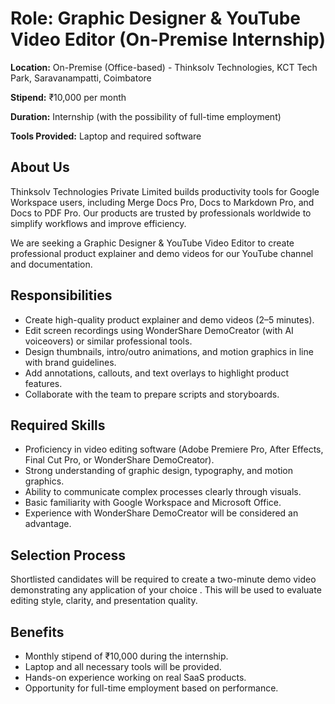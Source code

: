 # Role: Graphic Designer & YouTube Video Editor (On-Premise Internship)

**Location:** On-Premise (Office-based)  - Thinksolv Technologies, KCT Tech Park, Saravanampatti, Coimbatore

**Stipend:** ₹10,000 per month  

**Duration:** Internship (with the possibility of full-time employment)

**Tools Provided:** Laptop and required software  

## About Us

Thinksolv Technologies Private Limited builds productivity tools for Google Workspace users, including Merge Docs Pro, Docs to Markdown Pro, and Docs to PDF Pro. Our products are trusted by professionals worldwide to simplify workflows and improve efficiency.  

We are seeking a Graphic Designer & YouTube Video Editor to create professional product explainer and demo videos for our YouTube channel and documentation.  

## Responsibilities

- Create high-quality product explainer and demo videos (2–5 minutes).  
- Edit screen recordings using WonderShare DemoCreator (with AI voiceovers) or similar professional tools.  
- Design thumbnails, intro/outro animations, and motion graphics in line with brand guidelines.  
- Add annotations, callouts, and text overlays to highlight product features.  
- Collaborate with the team to prepare scripts and storyboards.  

## Required Skills

- Proficiency in video editing software (Adobe Premiere Pro, After Effects, Final Cut Pro, or WonderShare DemoCreator).  
- Strong understanding of graphic design, typography, and motion graphics.  
- Ability to communicate complex processes clearly through visuals.  
- Basic familiarity with Google Workspace and Microsoft Office.  
- Experience with WonderShare DemoCreator will be considered an advantage.  

## Selection Process

Shortlisted candidates will be required to create a two-minute demo video demonstrating any application of your choice . This will be used to evaluate editing style, clarity, and presentation quality.  

## Benefits

- Monthly stipend of ₹10,000 during the internship.  
- Laptop and all necessary tools will be provided.  
- Hands-on experience working on real SaaS products.  
- Opportunity for full-time employment based on performance.  
